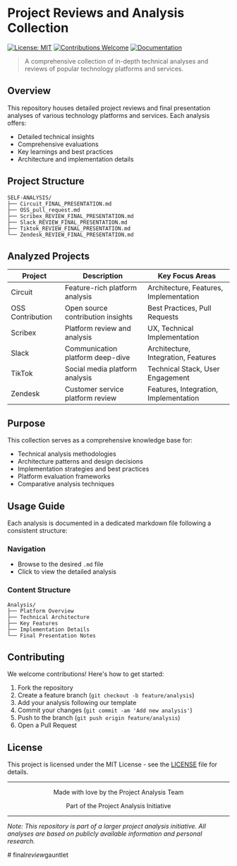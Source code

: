 # Project Reviews and Analysis Collection

[![License: MIT](https://img.shields.io/badge/License-MIT-yellow.svg)](https://opensource.org/licenses/MIT)
[![Contributions Welcome](https://img.shields.io/badge/contributions-welcome-brightgreen.svg?style=flat)](CONTRIBUTING.md)
[![Documentation](https://img.shields.io/badge/docs-up%20to%20date-green.svg)](README.md)

> A comprehensive collection of in-depth technical analyses and reviews of popular technology platforms and services.

## Overview

This repository houses detailed project reviews and final presentation analyses of various technology platforms and services. Each analysis offers:

- Detailed technical insights
- Comprehensive evaluations
- Key learnings and best practices
- Architecture and implementation details

## Project Structure

```
SELF-ANALYSIS/
├── Circuit_FINAL_PRESENTATION.md
├── OSS_pull_request.md
├── Scribex_REVIEW_FINAL_PRESENTATION.md
├── Slack_REVIEW_FINAL_PRESENTATION.md
├── Tiktok_REVIEW_FINAL_PRESENTATION.md
└── Zendesk_REVIEW_FINAL_PRESENTATION.md
```

## Analyzed Projects

| Project | Description | Key Focus Areas |
|---------|-------------|----------------|
| Circuit | Feature-rich platform analysis | Architecture, Features, Implementation |
| OSS Contribution | Open source contribution insights | Best Practices, Pull Requests |
| Scribex | Platform review and analysis | UX, Technical Implementation |
| Slack | Communication platform deep-dive | Architecture, Integration, Features |
| TikTok | Social media platform analysis | Technical Stack, User Engagement |
| Zendesk | Customer service platform review | Features, Integration, Implementation |

## Purpose

This collection serves as a comprehensive knowledge base for:

- Technical analysis methodologies
- Architecture patterns and design decisions
- Implementation strategies and best practices
- Platform evaluation frameworks
- Comparative analysis techniques

## Usage Guide

Each analysis is documented in a dedicated markdown file following a consistent structure:

### Navigation
- Browse to the desired `.md` file
- Click to view the detailed analysis

### Content Structure
```
Analysis/
├── Platform Overview
├── Technical Architecture
├── Key Features
├── Implementation Details
└── Final Presentation Notes
```

## Contributing

We welcome contributions! Here's how to get started:

1. Fork the repository
2. Create a feature branch (`git checkout -b feature/analysis`)
3. Add your analysis following our template
4. Commit your changes (`git commit -am 'Add new analysis'`)
5. Push to the branch (`git push origin feature/analysis`)
6. Open a Pull Request

## License

This project is licensed under the MIT License - see the [LICENSE](LICENSE) file for details.

---

<div align="center">
Made with love by the Project Analysis Team

Part of the Project Analysis Initiative
</div>

---

*Note: This repository is part of a larger project analysis initiative. All analyses are based on publicly available information and personal research.*

#   f i n a l _ r e v i e w _ g a u n t l e t 
 
 